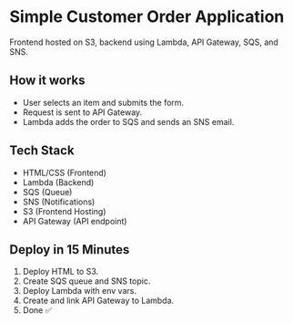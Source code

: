 # Simple Customer Order Application

Frontend hosted on S3, backend using Lambda, API Gateway, SQS, and SNS.

## How it works

- User selects an item and submits the form.
- Request is sent to API Gateway.
- Lambda adds the order to SQS and sends an SNS email.

## Tech Stack

- HTML/CSS (Frontend)
- Lambda (Backend)
- SQS (Queue)
- SNS (Notifications)
- S3 (Frontend Hosting)
- API Gateway (API endpoint)

## Deploy in 15 Minutes

1. Deploy HTML to S3.
2. Create SQS queue and SNS topic.
3. Deploy Lambda with env vars.
4. Create and link API Gateway to Lambda.
5. Done ✅
